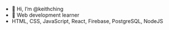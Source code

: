 - 👋 Hi, I’m @keithching
- 🌱 Web development learner
- HTML, CSS, JavaScript, React, Firebase, PostgreSQL, NodeJS

<!---
keithching/keithching is a ✨ special ✨ repository because its `README.md` (this file) appears on your GitHub profile.
You can click the Preview link to take a look at your changes.
--->
